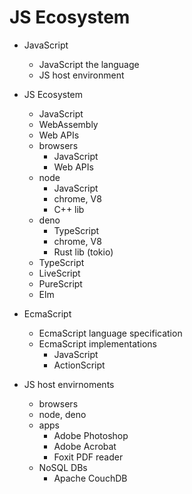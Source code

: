 # JS Ecosystem

* JavaScript
  - JavaScript the language
  - JS host environment

* JS Ecosystem
  - JavaScript
  - WebAssembly
  - Web APIs
  - browsers
    - JavaScript
    - Web APIs
  - node
    - JavaScript
    - chrome, V8
    - C++ lib
  - deno
    - TypeScript
    - chrome, V8
    - Rust lib (tokio)
  - TypeScript
  - LiveScript
  - PureScript
  - Elm

* EcmaScript
  - EcmaScript language specification
  - EcmaScript implementations
    - JavaScript
    - ActionScript

* JS host envirnoments
  - browsers
  - node, deno
  * apps
    - Adobe Photoshop
    - Adobe Acrobat
    - Foxit PDF reader
  * NoSQL DBs
    - Apache CouchDB
